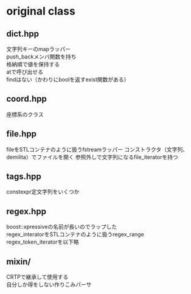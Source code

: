 # original class

## dict.hpp
文字列キーのmapラッパー  
push_backメンバ関数を持ち  
格納順で値を保持する  
atで呼び出せる  
findはない（かわりにboolを返すexist関数がある）  

## coord.hpp
座標系のクラス

## file.hpp
fileをSTLコンテナのように扱うfstreamラッパー
コンストラクタ（文字列、demilita）でファイルを開く
参照外しで文字列になるfile_iteratorを持つ

## tags.hpp
constexpr定文字列をいくつか  

## regex.hpp
boost::xpressiveの名前が長いのでラップした  
regex_interatorをSTLコンテナのように扱うregex_range  
regex_token_iteratorを以下略  

## mixin/
CRTPで継承して使用する  
自分しか得をしない作りこみパーサ  